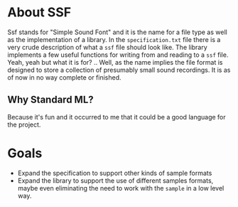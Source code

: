 # About SSF
Ssf stands for "Simple Sound Font" and it is the name for a file type as well as the implementation of a library.
In the `specification.txt` file there is a very crude description of what a `ssf` file should look like.
The library implements a few useful functions for writing from and reading to a `ssf` file.
Yeah, yeah but what it is for? .. Well, as the name implies the file format is designed to store a collection of presumably small sound recordings.
It is as of now in no way complete or finished.

## Why Standard ML?
Because it's fun and it occurred to me that it could be a good language for the project.

# Goals
- Expand the specification to support other kinds of sample formats
- Expand the library to support the use of different samples formats, maybe even eliminating the need to work with the `sample` in a low level way.
